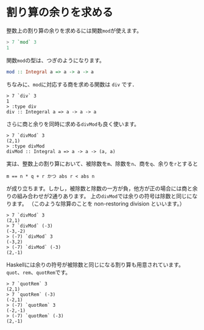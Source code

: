 割り算の余りを求める
====================

整数上の割り算の余りを求めるには関数``mod``が使えます。

```haskell
> 7 `mod` 3
1
```

関数``mod``の型は、つぎのようになります。

```haskell
mod :: Integral a => a -> a -> a
```

ちなみに、``mod``に対応する商を求める関数は ``div`` です．

```
> 7 `div` 3
1
> :type div
div :: Integeral a => a -> a -> a
```

さらに商と余りを同時に求める``divMod``も良く使います。

```
> 7 `divMod` 3
(2,1)
> :type divMod
divMod :: Integral a => a -> a -> (a, a)
```

実は、整数上の割り算において、被除数を``m``、除数を``n``、商を``q``、余りを``r``とすると

```
m == n * q + r かつ abs r < abs n
```

が成り立ちます。しかし，被除数と除数の一方が負，他方が正の場合には商と余りの組み合わせが2通りあります。
上の``divMod``では余りの符号は除数と同じになります。
（このような除算のことを non-restoring division といいます。）

```
> 7 `divMod` 3
(2,1)
> 7 `divMod` (-3)
(-3,-2)
> (-7) `divMod` 3
(-3,2)
> (-7) `divMod` (-3)
(2,-1)
```

Haskellには余りの符号が被除数と同じになる割り算も用意されています。
``quot``、``rem``、``quotRem``です。

```
> 7 `quotRem` 3
(2,1)
> 7 `quotRem` (-3)
(-2,1)
> (-7) `quotRem` 3
(-2,-1)
> (-7) `quotRem` (-3)
(2,-1)
```
